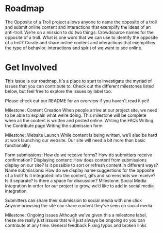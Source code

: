 # Roadmap

The Opposite of a Troll project allows anyone to name the opposite of a troll and submit online content and interactions that exemplify the ideas of an anti-troll. We’re on a mission to do two things:
Crowdsource names for the opposite of a troll. What is one word that we can use to identify the opposite of a troll?
Curate and share online content and interactions that exemplifies the type of behavior, interactions and spirit of we want to see online.

# Get Involved
This issue is our roadmap. It's a place to start to investigate the myriad of issues that you can contribute to. Check out the different milestones listed below, but feel free to explore the issues by label too.

Please check out our README for an overview if you haven't read it yet!

Milestone: Content Creation
When people arrive at our project site, we need to be able to explain what we’re doing. This milestone will be complete when all the content is written and posted online.
Writing the FAQs
Writing the Contribute page
Writing the submission form

Milestone: Website Launch
While content is being written, we’ll also be hard at work launching our website. Our site will need a bit more than basic functionality.

Form submissions: How do we receive forms? How do submitters receive confirmation?
Displaying content: How does content from submissions display on our site? Is it possible to sort or refresh content in different ways?
Name submissions: How do we display name suggestions for the opposite of a troll? Is it integrated into the content, gifs and screenshots we receive? Is it separate? Is there a space for discussion? 
Milestone: Social Media Integration 
In order for our project to grow, we’d like to add in social media integration.

Submitters can share their submission to social media with one click 
Anyone browsing the site can share content they’ve seen on social media 

Milestone: Ongoing issues
Although we've given this a milestone label, these are really just issues that will just always be ongoing so you can contribute at any time.
General feedback
Fixing typos and broken links
